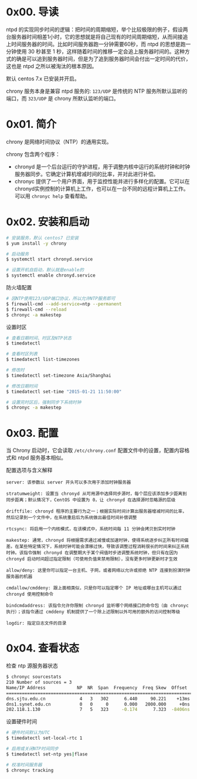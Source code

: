 # 0x00. 导读

ntpd 的实现同步时间的逻辑：把时间的周期缩短，举个比较极限的例子，假设两台服务器时间相差1小时，它的思想就是将自己现有的时间周期缩短，从而间接追上时间服务器的时间。比如时间服务器跑一分钟需要60秒，而 ntpd 的思想是跑一分钟使用 30 秒甚至 1 秒，这样随着时间的推移一定会追上服务器时间的。这种方式的确是可以追到服务器时间，但是为了追到服务器时间会付出一定时间的代价，这也是 ntpd 之所以被淘汰的根本原因。

默认 centos 7.x 已安装并开启。

chrony 服务本身是兼容 ntpd 服务的:
`123/UDP` 是传统的 NTP 服务所默认监听的端口，而 `323/UDP` 是 chrony 所默认监听的端口。

# 0x01. 简介

chrony 是网络时间协议（NTP）的通用实现。
  
chrony 包含两个程序：  
- chronyd 是一个后台运行的守护进程，用于调整内核中运行的系统时钟和时钟服务器同步。它确定计算机增减时间的比率，并对此进行补偿。  
- chronyc 提供了一个用户界面，用于监控性能并进行多样化的配置。它可以在chronyd实例控制的计算机上工作，也可以在一台不同的远程计算机上工作。可以用 `chronyc help` 查看帮助。

# 0x02. 安装和启动

```bash
# 安装服务，默认 centos7 已安装
$ yum install -y chrony

# 启动服务
$ systemctl start chronyd.service

# 设置开机自启动，默认就是enable的
$ systemctl enable chronyd.service
```

防火墙配置
```bash
# 因NTP使用123/UDP端口协议，所以允许NTP服务即可
$ firewall-cmd --add-service=ntp --permanent
$ firewall-cmd --reload
$ chronyc -a makestep
```

设置时区
```bash
# 查看日期时间、时区及NTP状态
$ timedatectl

# 查看时区列表
$ timedatectl list-timezones

# 修改时
$ timedatectl set-timezone Asia/Shanghai

# 修改日期时间
$ timedatectl set-time "2015-01-21 11:50:00"

# 设置完时区后，强制同步下系统时钟
$ chronyc -a makestep
```

# 0x03. 配置 

当 Chrony 启动时，它会读取 `/etc/chrony.conf` 配置文件中的设置，配置内容格式和 ntpd 服务基本相似。

配置选项与含义解释
```
server: 该参数以 server 开头可以多次用于添加时钟服务器

stratumweight: 设置当 chronyd 从可用源中选择同步源时，每个层应该添加多少距离到同步距离；默认情况下，CentOS 中设置为 0，让 chronyd 在选择源时忽略源的层级

driftfile: chronyd 程序的主要行为之一；根据实际时间计算出服务器增减时间的比率，然后记录到一个文件中，在系统重启后为系统做出最佳时间补偿调整

rtcsync: 将启用一个内核模式，在该模式中，系统时间每 11 分钟会拷贝到实时时钟

makestep: 通常，chronyd 将根据需求通过减慢或加速时钟，使得系统逐步纠正所有时间偏差。在某些特定情况下，系统时钟可能会漂移过快，导致该调整过程消耗很长的时间来纠正系统时钟。该指令强制 chronyd 在调整期大于某个阀值时步进调整系统时钟，但只有在因为 chronyd 启动时间超过指定限制（可使用负值来禁用限制），没有更多时钟更新时才生效

allow/deny: 这里你可以指定一台主机、子网，或者网络以允许或拒绝 NTP 连接到扮演时钟服务器的机器

cmdallow/cmddeny: 跟上面相类似，只是你可以指定哪个 IP 地址或哪台主机可以通过 chronyd 使用控制命令

bindcmdaddress: 该指令允许你限制 chronyd 监听哪个网络接口的命令包（由 chronyc 执行）；该指令通过 cmddeny 机制提供了一个除上述限制以外可用的额外的访问控制等级

logdir: 指定日志文件的目录
```

# 0x04. 查看状态

检查 ntp 源服务器状态
```bash
$ chronyc sourcestats
210 Number of sources = 3
Name/IP Address            NP  NR  Span  Frequency  Freq Skew  Offset  Std Dev
==============================================================================
dns.sjtu.edu.cn             4   3   302      6.440     90.221    +13ms   694us
dns1.synet.edu.cn           0   0     0      0.000   2000.000     +0ns  4000ms
202.118.1.130               7   5   323     -0.174      7.323  -8406ns   303us
```

设置硬件时间
```bash
# 硬件时间默认为UTC
$ timedatectl set-local-rtc 1

# 启用或关闭NTP时间同步
$ timedatectl set-ntp yes|flase

# 校准时间服务器
$ chronyc tracking
```